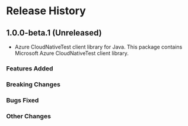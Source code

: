 # Release History

## 1.0.0-beta.1 (Unreleased)

- Azure CloudNativeTest client library for Java. This package contains Microsoft Azure CloudNativeTest client library.

### Features Added

### Breaking Changes

### Bugs Fixed

### Other Changes
